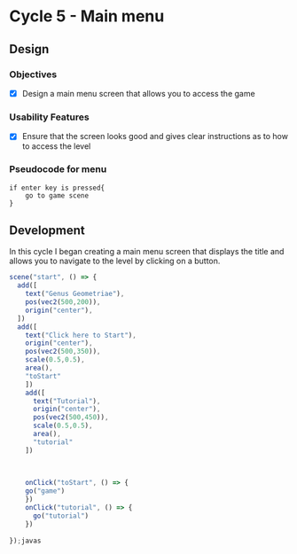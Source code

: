 # Cycle 5 - Main menu

## Design

### Objectives

* [x] Design a main menu screen that allows you to access the game

### Usability Features

* [x] Ensure that the screen looks good and gives clear instructions as to how to access the level

### Pseudocode for menu

```
if enter key is pressed{
    go to game scene
}
```

## Development

In this cycle I began creating a main menu screen that displays the title and allows you to navigate to the level by clicking on a button.&#x20;

```javascript
scene("start", () => {
  add([
    text("Genus Geometriae"),
    pos(vec2(500,200)),
    origin("center"),
  ])
  add([
    text("Click here to Start"),
    origin("center"),
    pos(vec2(500,350)),
    scale(0.5,0.5),
    area(),
    "toStart"
    ])
    add([
      text("Tutorial"),
      origin("center"),
      pos(vec2(500,450)),
      scale(0.5,0.5),
      area(),
      "tutorial"
    ])

    
    
    onClick("toStart", () => {
    go("game")
    })
    onClick("tutorial", () => {
      go("tutorial")
    })
  
});javas
```
